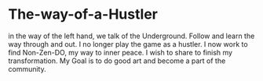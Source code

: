 # The-way-of-a-Hustler
in the way of the left hand, we talk of the Underground. Follow and learn the way through and out. I no longer play the game as a hustler. I now work to find Non-Zen-DO, my way to inner peace. I wish to share to finish my transformation. My Goal is to do good art and become a part of the community.
